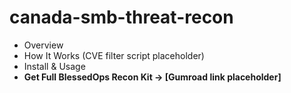 # canada-smb-threat-recon

- Overview
- How It Works (CVE filter script placeholder)
- Install & Usage
- **Get Full BlessedOps Recon Kit → [Gumroad link placeholder]**

